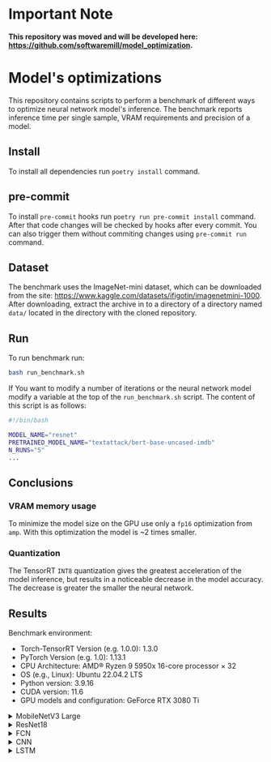 # Important Note

**This repository was moved and will be developed here: https://github.com/softwaremill/model_optimization.**

# Model's optimizations

This repository contains scripts to perform a benchmark of different ways to optimize
neural network model's inference. The benchmark reports inference time per single
sample, VRAM requirements and precision of a model.

## Install

To install all dependencies run `poetry install` command.

## pre-commit

To install `pre-commit` hooks run `poetry run pre-commit install` command. After that
code changes will be checked by hooks after every commit. You can also trigger them
without commiting changes using `pre-commit run` command.

## Dataset

The benchmark uses the ImageNet-mini dataset, which can be downloaded from the site:
https://www.kaggle.com/datasets/ifigotin/imagenetmini-1000. After downloading, extract
the archive in to a directory of a directory named `data/` located in the directory
with the cloned repository.

## Run

To run benchmark run:
```bash
bash run_benchmark.sh
```

If You want to modify a number of iterations or the neural network model modify a variable
at the top of the `run_benchmark.sh` script. The content of this script is as follows:

```bash
#!/bin/bash

MODEL_NAME="resnet"
PRETRAINED_MODEL_NAME="textattack/bert-base-uncased-imdb"
N_RUNS="5"
...
```

## Conclusions

### VRAM memory usage

To minimize the model size on the GPU use only a `fp16` optimization from `amp`. With this
optimization the model is ~2 times smaller.

### Quantization

The TensorRT `INT8` quantization gives the greatest acceleration of the model inference,
but results in a noticeable decrease in the model accuracy. The decrease is greater
the smaller the neural network.


## Results

 Benchmark environment:
* Torch-TensorRT Version (e.g. 1.0.0): 1.3.0
* PyTorch Version (e.g. 1.0): 1.13.1
* CPU Architecture: AMD® Ryzen 9 5950x 16-core processor × 32
* OS (e.g., Linux): Ubuntu 22.04.2 LTS
* Python version: 3.9.16
* CUDA version: 11.6
* GPU models and configuration: GeForce RTX 3080 Ti

<details>
<summary>MobileNetV3 Large</summary>

| Inference time [ms/sample]    |              |               |               |               |
|-------------------------------|--------------|---------------|---------------|---------------|
|                               | Batch size 1 | Batch size 16 | Batch size 32 | Batch size 64 |
| FP32 CPU                      | 4,392        | 2,515         | 3,838         | 4,055         |
| FP32 JIT CPU                  | 4,365        | 2,523         | 2,599         | 3,455         |
| INT8 CPU Dynamic Quantization | 6,077        | 2,492         | 2,693         | 3,98          |
| FP32 CUDA                     | 4,893        | 0,289         | 0,195         | 0,185         |
| FP32 JIT CUDA                 | 2,517        | 0,25          | 0,226         | 0,21          |
| FP16 CUDA                     | 4,116        | 0,528         | 0,417         | 0,368         |
| FP16 JIT CUDA                 | RuntimeError | RuntimeError  | RuntimeError  | RuntimeError  |
| FP32 TensorRT                 | 0,707        | 0,125         | 0,117         | 0,109         |
| FP32 JIT TensorRT             | 1,907        | 0,181         | 0,153         | 0,151         |
| FP16 TensorRT                 | 0,536        | 0,074         | 0,065         | 0,06          |
| FP16 JIT TensorRT             | 1,949        | 0,158         | 0,132         | 0,123         |
| INT8 Quantized TensorRT       | 0,503        | 0,065         | 0,047         | 0,039         |


| GPU Memory Peak usage [MB] - max_memory_allocated |              |               |               |               |
|---------------------------------------------------|--------------|---------------|---------------|---------------|
|                                                   | Batch size 1 | Batch size 16 | Batch size 32 | Batch size 64 |
| FP32 CPU                                          | 0            | 0             | 0             | 0             |
| FP32 JIT CPU                                      | 0            | 0             | 0             | 0             |
| INT8 CPU Dynamic Quantization                     | 0            | 0             | 0             | 0             |
| FP32 CUDA                                         | 2419         | 2435          | 2509          | 2729          |
| FP32 JIT CUDA                                     | 2336         | 2399          | 2475          | 2646          |
| FP16 CUDA                                         | 1170         | 1219          | 1272          | 1380          |
| FP16 JIT CUDA                                     | RuntimeError | RuntimeError  | RuntimeError  | RuntimeError  |
| FP32 TensorRT                                     | 2270         | 2275          | 2274          | 2293          |
| FP32 JIT TensorRT                                 | 2336         | 2399          | 2446          | 2544          |
| FP16 TensorRT                                     | 2270         | 2275          | 2274          | 2293          |
| FP16 JIT TensorRT                                 | 2336         | 2436          | 2438          | 2544          |
| INT8 Quantized TensorRT                           | 2270         | 2276          | 2285          | 2304          |

| F1 score                      |              |               |               |               |
|-------------------------------|--------------|---------------|---------------|---------------|
|                               | Batch size 1 | Batch size 16 | Batch size 32 | Batch size 64 |
| FP32 CPU                      | 0,734        | 0,734         | 0,734         | 0,734         |
| FP32 JIT CPU                  | 0,734        | 0,734         | 0,734         | 0,734         |
| INT8 CPU Dynamic Quantization | 0,734        | 0,734         | 0,734         | 0,734         |
| FP32 CUDA                     | 0,734        | 0,734         | 0,734         | 0,734         |
| FP32 JIT CUDA                 | 0,734        | 0,734         | 0,734         | 0,734         |
| FP16 CUDA                     | 0,736        | 0,736         | 0,735         | 0,735         |
| FP16 JIT CUDA                 | RuntimeError | RuntimeError  | RuntimeError  | RuntimeError  |
| FP32 TensorRT                 | 0,734        | 0,734         | 0,734         | 0,734         |
| FP32 JIT TensorRT             | 0,734        | 0,734         | 0,734         | 0,734         |
| FP16 TensorRT                 | 0,735        | 0,735         | 0,735         | 0,735         |
| FP16 JIT TensorRT             | 0,734        | 0,734         | 0,735         | 0,735         |
| INT8 Quantized TensorRT       | 0,695        | 0,701         | 0,7           | 0,709         |

</details>


<details>
<summary>ResNet18</summary>

| Inference time [ms/sample]    |              |               |               |               |
|-------------------------------|--------------|---------------|---------------|---------------|
|                               | Batch size 1 | Batch size 16 | Batch size 32 | Batch size 64 |
| FP32 CPU                      | 6,617        | 3,863         | 4,002         | 4,658         |
| FP32 JIT CPU                  | 3,757        | 3,442         | 3,369         | 3,73          |
| INT8 CPU Dynamic Quantization | 6,442        | 3,578         | 3,809         | 4,553         |
| FP32 CUDA                     | 2,128        | 0,255         | 0,239         | 0,212         |
| FP32 JIT CUDA                 | 1,422        | 0,229         | 0,191         | 0,167         |
| FP16 CUDA                     | 2,043        | 0,422         | 0,411         | 0,435         |
| FP16 JIT CUDA                 | RuntimeError | RuntimeError  | RuntimeError  | RuntimeError  |
| FP32 TensorRT                 | 0,779        | 0,22          | 0,202         | 0,184         |
| FP32 JIT TensorRT             | 1,526        | 0,262         | 0,216         | 0,199         |
| FP16 TensorRT                 | 0,327        | 0,067         | 0,062         | 0,056         |
| FP16 JIT TensorRT             | 1,511        | 0,26          | 0,215         | 0,199         |
| INT8 Quantized TensorRT       | 0,255        | 0,042         | 0,032         | 0,028         |


| GPU Memory Peak usage [MB] - max_memory_allocated |              |               |               |               |
|---------------------------------------------------|--------------|---------------|---------------|---------------|
|                                                   | Batch size 1 | Batch size 16 | Batch size 32 | Batch size 64 |
| FP32 CPU                                          | 0            | 0             | 0             | 0             |
| FP32 JIT CPU                                      | 0            | 0             | 0             | 0             |
| INT8 CPU Dynamic Quantization                     | 0            | 0             | 0             | 0             |
| FP32 CUDA                                         | 2327         | 2410          | 2497          | 2693          |
| FP32 JIT CUDA                                     | 2336         | 2399          | 2475          | 2646          |
| FP16 CUDA                                         | 1208         | 1258          | 1315          | 1423          |
| FP16 JIT CUDA                                     | RuntimeError | RuntimeError  | RuntimeError  | RuntimeError  |
| FP32 TensorRT                                     | 2270         | 2275          | 2274          | 2293          |
| FP32 JIT TensorRT                                 | 2336         | 2399          | 2475          | 2646          |
| FP16 TensorRT                                     | 2270         | 2275          | 2274          | 2293          |
| FP16 JIT TensorRT                                 | 2336         | 2399          | 2475          | 2646          |
| INT8 Quantized TensorRT                           | 2270         | 2275          | 2285          | 2304          |

| F1 score                      |              |               |               |               |
|-------------------------------|--------------|---------------|---------------|---------------|
|                               | Batch size 1 | Batch size 16 | Batch size 32 | Batch size 64 |
| FP32 CPU                      | 0,69         | 0,69          | 0,69          | 0,69          |
| FP32 JIT CPU                  | 0,69         | 0,69          | 0,69          | 0,69          |
| INT8 CPU Dynamic Quantization | 0,69         | 0,69          | 0,69          | 0,69          |
| FP32 CUDA                     | 0,69         | 0,69          | 0,69          | 0,69          |
| FP32 JIT CUDA                 | 0,69         | 0,69          | 0,69          | 0,69          |
| FP16 CUDA                     | 0,69         | 0,69          | 0,69          | 0,69          |
| FP16 JIT CUDA                 | RuntimeError | RuntimeError  | RuntimeError  | RuntimeError  |
| FP32 TensorRT                 | 0,69         | 0,69          | 0,69          | 0,69          |
| FP32 JIT TensorRT             | 0,69         | 0,69          | 0,69          | 0,69          |
| FP16 TensorRT                 | 0,69         | 0,69          | 0,69          | 0,69          |
| FP16 JIT TensorRT             | 0,69         | 0,69          | 0,69          | 0,69          |
| INT8 Quantized TensorRT       | 0,689        | 0,689         | 0,689         | 0,689         |

</details>


<details>
<summary>FCN</summary>

| Inference time [ms/sample]    |              |               |               |               |
|-------------------------------|--------------|---------------|---------------|---------------|
|                               | Batch size 1 | Batch size 16 | Batch size 32 | Batch size 64 |
| FP32 CPU                      | 3,666        | 0,428         | 0,39          | 0,391         |
| FP32 JIT CPU                  | 7,619        | 0,691         | 0,58          | 0,56          |
| INT8 CPU Dynamic Quantization | 3,473        | 0,451         | 0,41          | 0,425         |
| FP32 CUDA                     | 0,24         | 0,018         | 0,011         | 0,009         |
| FP32 JIT CUDA                 | 0,22         | 0,017         | 0,015         | 0,013         |
| FP16 CUDA                     | 0,167        | 0,012         | 0,009         | 0,005         |
| FP16 JIT CUDA                 | 0,161        | 0,019         | 0,015         | 0,011         |
| FP32 TensorRT                 | 0,276        | 0,024         | 0,015         | 0,01          |
| FP32 JIT TensorRT             | 0,278        | 0,024         | 0,015         | 0,01          |
| FP16 TensorRT                 | 0,215        | 0,02          | 0,012         | 0,009         |
| FP16 JIT TensorRT             | 0,221        | 0,019         | 0,015         | 0,01          |
| INT8 Quantized TensorRT       | 0,286        | 0,027         | 0,016         | 0,011         |


| GPU Memory Peak usage [MB] - max_memory_allocated |              |               |               |               |
|---------------------------------------------------|--------------|---------------|---------------|---------------|
|                                                   | Batch size 1 | Batch size 16 | Batch size 32 | Batch size 64 |
| FP32 CPU                                          | 0            | 0             | 0             | 0             |
| FP32 JIT CPU                                      | 0            | 0             | 0             | 0             |
| INT8 CPU Dynamic Quantization                     | 0            | 0             | 0             | 0             |
| FP32 CUDA                                         | 2401         | 2407          | 2416          | 2435          |
| FP32 JIT CUDA                                     | 2530         | 2545          | 2563          | 2595          |
| FP16 CUDA                                         | 1332         | 1338          | 1347          | 1366          |
| FP16 JIT CUDA                                     | 2595         | 2606          | 2619          | 2647          |
| FP32 TensorRT                                     | 2400         | 2406          | 2415          | 2433          |
| FP32 JIT TensorRT                                 | 2530         | 2536          | 2545          | 2563          |
| FP16 TensorRT                                     | 2270         | 2276          | 2285          | 2304          |
| FP16 JIT TensorRT                                 | 2530         | 2536          | 2545          | 2563          |
| INT8 Quantized TensorRT                           | 2270         | 2276          | 2285          | 2304          |

</details>

<details>
<summary>CNN</summary>

| Inference time [ms/sample]    |              |               |               |               |
|-------------------------------|--------------|---------------|---------------|---------------|
|                               | Batch size 1 | Batch size 16 | Batch size 32 | Batch size 64 |
| FP32 CPU                      | 0,63         | 0,485         | 0,542         | 0,645         |
| FP32 JIT CPU                  | 0,7          | 0,718         | 0,748         | 0,852         |
| INT8 CPU Dynamic Quantization | 0,585        | 0,401         | 0,452         | 0,543         |
| FP32 CUDA                     | 0,368        | 0,067         | 0,06          | 0,057         |
| FP32 JIT CUDA                 | 0,296        | 0,055         | 0,046         | 0,053         |
| FP16 CUDA                     | 0,368        | 0,104         | 0,094         | 0,096         |
| FP16 JIT CUDA                 | 0,296        | 0,058         | 0,047         | 0,054         |
| FP32 TensorRT                 | 0,167        | 0,031         | 0,026         | 0,024         |
| FP32 JIT TensorRT             | 0,298        | 0,057         | 0,048         | 0,046         |
| FP16 TensorRT                 | 0,155        | 0,023         | 0,018         | 0,016         |
| FP16 JIT TensorRT             | 0,3          | 0,057         | 0,049         | 0,045         |
| INT8 Quantized TensorRT       | 0,161        | 0,024         | 0,02          | 0,018         |

| GPU Memory Peak usage [MB] - max_memory_allocated |              |               |               |               |
|---------------------------------------------------|--------------|---------------|---------------|---------------|
|                                                   | Batch size 1 | Batch size 16 | Batch size 32 | Batch size 64 |
| FP32 CPU                                          | 0            | 0             | 0             | 0             |
| FP32 JIT CPU                                      | 0            | 0             | 0             | 0             |
| INT8 CPU Dynamic Quantization                     | 0            | 0             | 0             | 0             |
| FP32 CUDA                                         | 2272         | 2304          | 2340          | 2409          |
| FP32 JIT CUDA                                     | 2272         | 2300          | 2331          | 2393          |
| FP16 CUDA                                         | 1144         | 1159          | 1177          | 1215          |
| FP16 JIT CUDA                                     | 2273         | 2300          | 2331          | 2393          |
| FP32 TensorRT                                     | 2271         | 2277          | 2286          | 2304          |
| FP32 JIT TensorRT                                 | 2272         | 2300          | 2331          | 2393          |
| FP16 TensorRT                                     | 2270         | 2276          | 2285          | 2304          |
| FP16 JIT TensorRT                                 | 2272         | 2300          | 2331          | 2393          |
| INT8 Quantized TensorRT                           | 2270         | 2276          | 2285          | 2304          |

</details>

<details>
<summary>LSTM</summary>

| Inference time [ms/sample]    |              |               |               |               |
|-------------------------------|--------------|---------------|---------------|---------------|
|                               | Batch size 1 | Batch size 16 | Batch size 32 | Batch size 64 |
| FP32 CPU                      | 11,007       | 5,434         | 2,941         | 1,653         |
| FP32 JIT CPU                  | 11,015       | 5,336         | 2,876         | 1,57          |
| INT8 CPU Dynamic Quantization | 11,587       | 5,314         | 2,849         | 1,443         |
| FP32 CUDA                     | 3,343        | 0,229         | 0,114         | 0,061         |
| FP32 JIT CUDA                 | 4,96         | 0,33          | 0,168         | 0,091         |
| FP16 CUDA                     | 4,459        | 0,278         | 0,142         | 0,078         |
| FP16 JIT CUDA                 | 4,407        | 0,277         | 0,134         | 0,079         |
| FP32 TensorRT                 | 3,398        | 0,234         | 0,124         | 0,068         |
| FP32 JIT TensorRT             | 5,043        | 0,339         | 0,177         | 0,096         |
| FP16 TensorRT                 | 3,375        | 0,245         | 0,124         | 0,069         |
| FP16 JIT TensorRT             | 5,069        | 0,354         | 0,178         | 0,096         |
| INT8 Quantized TensorRT       | RuntimeError | RuntimeError  | RuntimeError  | RuntimeError  |

| GPU Memory Peak usage [MB] - max_memory_allocated |              |               |               |               |
|---------------------------------------------------|--------------|---------------|---------------|---------------|
|                                                   | Batch size 1 | Batch size 16 | Batch size 32 | Batch size 64 |
| FP32 CPU                                          | 0            | 0             | 0             | 0             |
| FP32 JIT CPU                                      | 0            | 0             | 0             | 0             |
| INT8 CPU Dynamic Quantization                     | 0            | 0             | 0             | 0             |
| FP32 CUDA                                         | 2487         | 2504          | 2519          | 2565          |
| FP32 JIT CUDA                                     | 2594         | 2611          | 2626          | 2671          |
| FP16 CUDA                                         | 1352         | 1362          | 1370          | 1397          |
| FP16 JIT CUDA                                     | 2486         | 2499          | 2507          | 2540          |
| FP32 TensorRT                                     | 2487         | 2516          | 2549          | 2613          |
| FP32 JIT TensorRT                                 | 2594         | 2623          | 2655          | 2719          |
| FP16 TensorRT                                     | 2487         | 2516          | 2549          | 2613          |
| FP16 JIT TensorRT                                 | 2594         | 2623          | 2655          | 2719          |
| INT8 Quantized TensorRT                           | RuntimeError | RuntimeError  | RuntimeError  | RuntimeError  |

</details>
